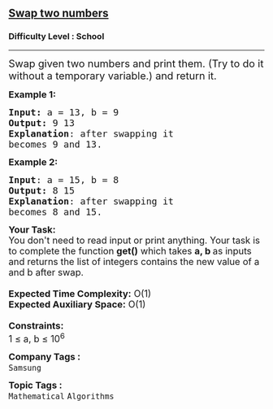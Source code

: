 <h2><a href="https://www.geeksforgeeks.org/problems/swap-two-numbers3844/1">Swap two numbers</a></h2><h3>Difficulty Level : School</h3><hr><div class="problems_problem_content__Xm_eO"><p><span style="font-size: 20px;">Swap given two numbers and print them. (Try to do it without a temporary variable.) and return it.</span></p>
<p><span style="font-size: 18px;"><strong>Example 1:</strong></span></p>
<pre style="position: relative;"><span style="font-size: 18px;"><strong>Input: </strong>a = 13, b = 9
<strong>Output:</strong> 9 13
<strong>Explanation</strong>: after swapping it
becomes 9 and 13.
</span><div class="open_grepper_editor" title="Edit &amp; Save To Grepper"></div></pre>
<p><span style="font-size: 18px;"><strong>Example 2:</strong></span></p>
<pre style="position: relative;"><span style="font-size: 18px;"><strong>Input</strong>: a = 15, b = 8
<strong>Output:</strong> 8 15
<strong>Explanation</strong>: after swapping it
becomes 8 and 15.</span><div class="open_grepper_editor" title="Edit &amp; Save To Grepper"></div></pre>
<p><span style="font-size: 18px;"><strong>Your Task:&nbsp;&nbsp;</strong><br>You don't need to read input or print anything. Your task is to complete the function&nbsp;<strong>get()</strong>&nbsp;which takes&nbsp;<strong>a, b&nbsp;</strong>as inputs and returns the list of integers contains the new value of a and b after swap.<br><br><strong>Expected Time Complexity:</strong>&nbsp;O(1)<br><strong>Expected Auxiliary Space:</strong>&nbsp;O(1)<br><br><strong>Constraints:</strong><br>1 ≤ a, b ≤ 10<sup>6</sup></span></p></div><p><span style=font-size:18px><strong>Company Tags : </strong><br><code>Samsung</code>&nbsp;<br><p><span style=font-size:18px><strong>Topic Tags : </strong><br><code>Mathematical</code>&nbsp;<code>Algorithms</code>&nbsp;